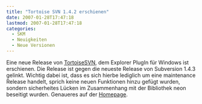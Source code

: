 ```yaml
---
title: "Tortoise SVN 1.4.2 erschienen"
date: 2007-01-28T17:47:18
lastmod: 2007-01-28T17:47:18
categories:
  - SKM
  - Neuigkeiten
  - Neue Versionen
---
```

Eine neue Release von <a href="http://tortoisesvn.net/node/274"  title="TortoiseSVN">TortoiseSVN</a>, dem Explorer PlugIn für Windows ist erschienen. Die Release ist gegen die neueste Release von Subversion 1.4.3 gelinkt. Wichtig dabei ist, dass es sich hierbe lediglich um eine maintenance Release handelt, sprich keine neuen Funktionen hinzu gefügt wurden, sondern sicherheites Lücken im Zusammenhang mit der Bibliothek neon beseitigt wurden. Genaueres auf der <a href="http://www.tortoisesvn.org"  title="http://www.tortoisesvn.org">Homepage</a>.

